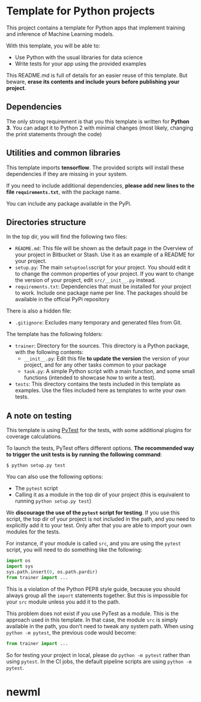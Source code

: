 # Template for Python projects

This project contains a template for Python apps that implement training and
inference of Machine Learning models. 

With this template, you will be able to:

* Use Python with the usual libraries for data science
* Write tests for your app using the provided examples

This README.md is full of details for an easier reuse of this
template. But beware, **erase its contents and include yours before
publishing your project**.

## Dependencies

The only strong requirement is that you this template is written for
**Python 3**. You can adapt it to Python 2 with minimal changes (most
likely, changing the print statements through the code)

## Utilities and common libraries

This template imports **tensorflow**. The provided scripts will install these
dependencies if they are missing in your system.

If you need to include additional dependencies, **please add new lines to the
file `requirements.txt`**, with the package name.

You can include any package available in the PyPi.

## Directories structure

In the top dir, you will find the following two files:

- `README.md`: This file will be shown as the default page in the
  Overview of your project in Bitbucket or Stash. Use it as an example
  of a README for your project.
- `setup.py`: The main `setuptools`script for your project. You should
  edit it to change the common properties of your project. If you want
  to change the version of your project, edit `src/__init__.py` instead.
- `requirements.txt`: Dependencies that must be installed for your
  project to work. Include one package name per line. The packages
  should be available in the official PyPi repository

There is also a hidden file:

- `.gitignore`: Excludes many temporary and generated files from Git.

The template has the following folders:

- `trainer`: Directory for the sources. This directory is a Python
  package, with the following contents:
    - `__init__.py`: Edit this file **to update the version** the
      version of your project, and for any other tasks common to your
      package
    - `task.py`: A simple Python script with a main function,
      and some small functions (intended to showcase how to write a
      test).
- `tests`: This directory contains the tests included in this template
  as examples. Use the files included here as templates to write your
  own tests.
  
## A note on testing

This template is using [PyTest](http://pytest.org) for the tests, with
some additional plugins for coverage calculations.

To launch the tests, PyTest offers different options. **The recommended way to
trigger the unit tests is by running the following command**:

```shell
$ python setup.py test
```

You can also use the following options:

* The `pytest` script
* Calling it as a module in the top dir of your project (this is equivalent to
  running `python setup.py test`)

We **discourage the use of the `pytest` script for testing**. If you
use this script, the top dir of your project is not included in the
path, and you need to explicitly add it to your test. Only after that
you are able to import your own modules for the tests.

For instance, if your module is called `src`, and you are using the
`pytest` script, you will need to do something like the following:

``` python
import os
import sys
sys.path.insert(0, os.path.pardir)
from trainer import ...
```

This is a violation of the Python PEP8 style guide, because you should always 
group all the `import` statements together. But this is impossible for
your `src` module unless you add it to the path.

This problem does not exist if you use PyTest as a module. This is the
approach used in this template. In that case, the module `src` is
simply available in the path, you don't need to tweak any system
path. When using `python -m pytest`, the previous code would become:

```python
from trainer import ...
```

So for testing your project in local, please do `python -m pytest`
rather than using `pytest`. In the CI jobs, the default pipeline
scripts are using `python -m pytest`.
# newml
